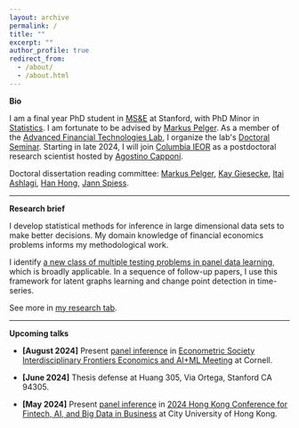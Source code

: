 ```yaml
---
layout: archive
permalink: /
title: ""
excerpt: ""
author_profile: true
redirect_from:
  - /about/
  - /about.html
---
```

__Bio__    

I am a final year PhD student in [MS&E](https://msande.stanford.edu/) at Stanford, with PhD Minor in [Statistics](https://statistics.stanford.edu/). 
I am fortunate to be advised by [Markus Pelger](https://mpelger.people.stanford.edu/). As a member of the [Advanced Financial Technologies Lab](https://fintech.stanford.edu/), I organize the lab's [Doctoral Seminar](https://fintech.stanford.edu/events/doctoral-seminars). 
Starting in late 2024, I will join [Columbia IEOR](https://ieor.columbia.edu/) as a postdoctoral research scientist hosted by [Agostino Capponi](https://www.columbia.edu/~ac3827/). <br>

Doctoral dissertation reading committee: [Markus Pelger](https://mpelger.people.stanford.edu/), [Kay Giesecke](https://giesecke.people.stanford.edu/), [Itai Ashlagi](https://web.stanford.edu/~iashlagi/), [Han Hong](https://profiles.stanford.edu/han-hong), [Jann Spiess](https://gsb-faculty.stanford.edu/jann-spiess/).


------

__Research brief__    

I develop statistical methods for inference in large dimensional data sets to make better decisions. My domain knowledge of financial economics problems informs my methodological work. 

I identify [a new class of multiple testing problems in panel data learning](https://papers.ssrn.com/sol3/papers.cfm?abstract_id=4315891), which is broadly applicable. In a sequence of follow-up papers, I use this framework for latent graphs learning and change point detection in time-series. 

See more in [my research tab](https://jiachzou.github.io//research/).

------

__Upcoming talks__

* **[August 2024]** Present [panel inference](https://papers.ssrn.com/sol3/papers.cfm?abstract_id=4315891) in [Econometric Society Interdisciplinary Frontiers Economics and AI+ML Meeting](https://www.econometricsociety.org/regional-activities/schedule/2024/08/13/2024-ESIFEconomics-and-AIML-Meeting#logistics) at Cornell.

* **[June 2024]** Thesis defense at Huang 305, Via Ortega, Stanford CA 94305.

* **[May 2024]** Present [panel inference](https://papers.ssrn.com/sol3/papers.cfm?abstract_id=4315891) in [2024 Hong Kong Conference for Fintech, AI, and Big Data in Business](https://cityuhkfintech.com/) at City University of Hong Kong.

